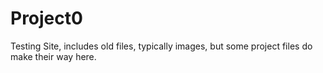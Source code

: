 # Project0
Testing Site, includes old files, typically images, but some project files do make their way here.

